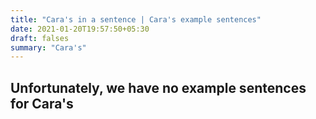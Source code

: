 ```yaml
---
title: "Cara's in a sentence | Cara's example sentences"
date: 2021-01-20T19:57:50+05:30
draft: falses
summary: "Cara's"
---
```

## Unfortunately, we have no example sentences for Cara's                 
